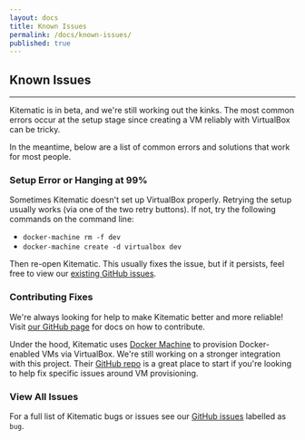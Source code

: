 ```yaml
---
layout: docs
title: Known Issues
permalink: /docs/known-issues/
published: true
---
```


## Known Issues

---

Kitematic is in beta, and we're still working out the kinks. The most common errors occur at the setup stage since creating a VM reliably with VirtualBox can be tricky.

In the meantime, below are a list of common errors and solutions that work for most people.

### Setup Error or Hanging at 99%

Sometimes Kitematic doesn't set up VirtualBox properly. Retrying the setup usually works (via one of the two retry buttons). If not, try the following commands on the command line:

- `docker-machine rm -f dev`
- `docker-machine create -d virtualbox dev`

Then re-open Kitematic. This usually fixes the issue, but if it persists, feel free to view our [existing GitHub issues](https://github.com/kitematic-fork/kitematic/issues?q=is%3Aopen+is%3Aissue+label%3Abug).

### Contributing Fixes

We're always looking for help to make Kitematic better and more reliable! Visit [our GitHub page](https://github.com/kitematic-fork/kitematic) for docs on how to contribute.

Under the hood, Kitematic uses [Docker Machine](https://github.com/docker/machine) to provision Docker-enabled VMs via VirtualBox. We're still working on a stronger integration with this project. Their [GitHub repo](https://github.com/docker/machine) is a great place to start if you're looking to help fix specific issues around VM provisioning.

### View All Issues

For a full list of Kitematic bugs or issues see our [GitHub issues](https://github.com/kitematic-fork/kitematic/issues?q=is%3Aopen+is%3Aissue+label%3Abug) labelled as `bug`.
